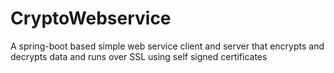 # CryptoWebservice
A spring-boot based simple web service client and server that encrypts and decrypts data and runs over SSL using self signed certificates
